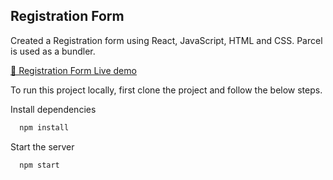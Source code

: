 ##  Registration Form

Created a Registration form using React, JavaScript, HTML and CSS. Parcel is used as a bundler.

[🚀 Registration Form Live demo](https://registration-form-gowthami.vercel.app/)

To run this project locally, first clone the project and follow the below steps.

Install dependencies

```bash
  npm install
```
Start the server

```bash
  npm start
```